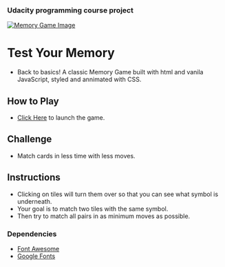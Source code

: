 ### Udacity programming course project


<a href="https://memory-game-xi.vercel.app/" target="_blank" rel="noreferrer noopener">
  <img src="https://github.com/dhipflip/memory-game/blob/master/Memory_Game.png" alt="Memory Game Image"">
  
</a>

# Test Your Memory

* Back to basics! A classic Memory Game built with html and vanila JavaScript, styled and annimated with CSS.

## How to Play


* <a href="https://memory-game-xi.vercel.app/" target="_blank" rel="noreferrer noopener">Click Here</a> to launch the game.


## Challenge

* Match cards in less time with less moves.


## Instructions

* Clicking on tiles will turn them over so that you can see what symbol is underneath. 
* Your goal is to match two tiles with the same symbol.
* Then try to match all pairs in as minimum moves as possible.


### Dependencies

* [Font Awesome](https://maxcdn.bootstrapcdn.com/font-awesome/4.6.1/css/font-awesome.min.css)
* [Google Fonts](https://fonts.googleapis.com/css?family=Megrim)
